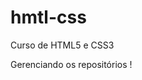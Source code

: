 # hmtl-css
 Curso de HTML5 e CSS3

Gerenciando os repositórios !

<!-- <a href="https://mharcker.github.io/hmtl-css/ch5_ch6/ex010/index.html">Protótipo do meu site</a> --> 